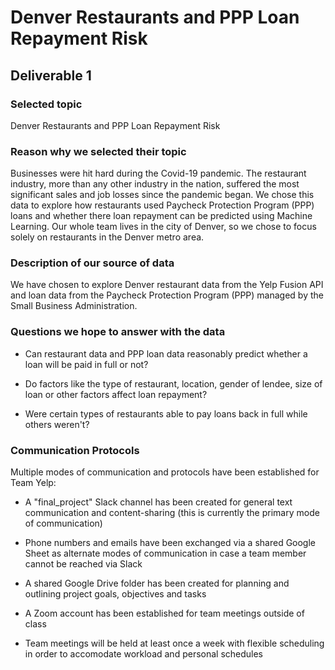 # Denver Restaurants and PPP Loan Repayment Risk

## Deliverable 1

### Selected topic
Denver Restaurants and PPP Loan Repayment Risk

### Reason why we selected their topic 
Businesses were hit hard during the Covid-19 pandemic.  The restaurant industry, more than any other industry in the nation, suffered the most significant sales and job losses since the pandemic began. We chose this data to explore how restaurants used Paycheck Protection Program (PPP) loans and whether there loan repayment can be predicted using Machine Learning. Our whole team lives in the city of Denver, so we chose to focus solely on restaurants in the Denver metro area. 

### Description of our source of data
We have chosen to explore Denver restaurant data from the Yelp Fusion API and loan data from the Paycheck Protection Program (PPP) managed by the Small Business Administration. 

### Questions we hope to answer with the data
* Can restaurant data and PPP loan data reasonably predict whether a loan will be paid in full or not?

* Do factors like the type of restaurant, location, gender of lendee, size of loan or other factors affect loan repayment?

* Were certain types of restaurants able to pay loans back in full while others weren't? 

### Communication Protocols

Multiple modes of communication and protocols have been established for Team Yelp:
- A "final_project" Slack channel has been created for general text communication and content-sharing (this is currently the primary mode of communication)

- Phone numbers and emails have been exchanged via a shared Google Sheet as alternate modes of communication in case a team member cannot be reached via Slack

- A shared Google Drive folder has been created for planning and outlining project goals, objectives and tasks

- A Zoom account has been established for team meetings outside of class

- Team meetings will be held at least once a week with flexible scheduling in order to accomodate workload and personal schedules